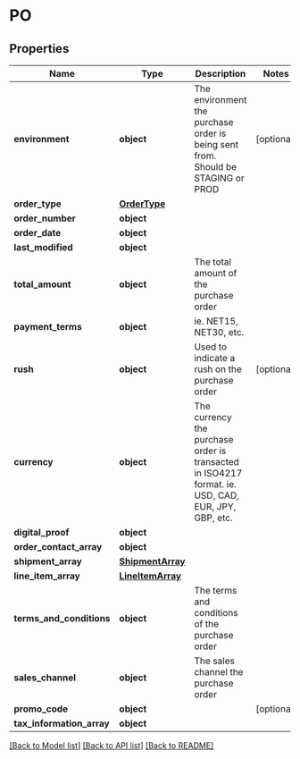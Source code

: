 # PO

## Properties
Name | Type | Description | Notes
------------ | ------------- | ------------- | -------------
**environment** | **object** | The environment the purchase order is being sent from. Should be STAGING or PROD | [optional] 
**order_type** | [**OrderType**](OrderType.md) |  | 
**order_number** | **object** |  | 
**order_date** | **object** |  | 
**last_modified** | **object** |  | 
**total_amount** | **object** | The total amount of the purchase order | 
**payment_terms** | **object** | ie. NET15, NET30, etc. | 
**rush** | **object** | Used to indicate a rush on the purchase order | [optional] 
**currency** | **object** | The currency the purchase order is transacted in ISO4217 format. ie. USD, CAD, EUR, JPY, GBP, etc. | 
**digital_proof** | **object** |  | 
**order_contact_array** | **object** |  | 
**shipment_array** | [**ShipmentArray**](ShipmentArray.md) |  | 
**line_item_array** | [**LineItemArray**](LineItemArray.md) |  | 
**terms_and_conditions** | **object** | The terms and conditions of the purchase order | 
**sales_channel** | **object** | The sales channel the purchase order | 
**promo_code** | **object** |  | [optional] 
**tax_information_array** | **object** |  | 

[[Back to Model list]](../README.md#documentation-for-models) [[Back to API list]](../README.md#documentation-for-api-endpoints) [[Back to README]](../README.md)

